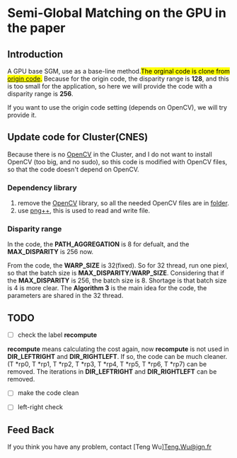 # Semi-Global Matching on the GPU in the paper

## Introduction

A GPU base SGM, use as a base-line method.<mark>The orginal code is clone from [origin code](https://github.com/dhernandez0/sgm).</mark> Because for the origin code, the disparity range is **128**, and this is too small for the application, so here we will provide the code with a disparity range is **256**.

If you want to use the origin code setting (depends on OpenCV), we will try provide it. 

## Update code for Cluster(CNES)

Because there is no [OpenCV](https://opencv.org/) in the Cluster, and I do not want to install OpenCV (too big, and no sudo), so this code is modified with OpenCV files, so that the code doesn't depend on OpenCV.

### Dependency library
1. remove the [OpenCV](https://opencv.org/) library, so all the needed OpenCV files are in [folder](opencv).
2. use [png++](https://www.nongnu.org/pngpp/), this is used to read and write file.

### Disparity range
In the code, the **PATH_AGGREGATION** is 8 for defualt,  and the **MAX_DISPARITY** is 256 now. 

From the code, the **WARP_SIZE** is 32(fixed). So for 32 thread, run one piexl, so that the batch size is **MAX_DISPARITY**/**WARP_SIZE**.
Considering that if the **MAX_DISPARITY** is 256, the batch size is 8. Shortage is that batch size is 4 is more clear.
The **Algorithm 3** is the main idea for the code, the parameters are shared in the 32 thread. 

## TODO
- [ ] check the label **recompute**

**recompute** means calculating the cost again, now **recompute** is not used in **DIR_LEFTRIGHT** and **DIR_RIGHTLEFT**.
If so, the code can be much cleaner. (T *rp0, T *rp1, T *rp2, T *rp3, T *rp4, T *rp5, T *rp6, T *rp7) can be removed.
The iterations in **DIR_LEFTRIGHT** and **DIR_RIGHTLEFT** can be removed.

- [ ] make the code clean

- [ ] left-right check

## Feed Back
If you think you have any problem, contact [Teng Wu]<Teng.Wu@ign.fr>

